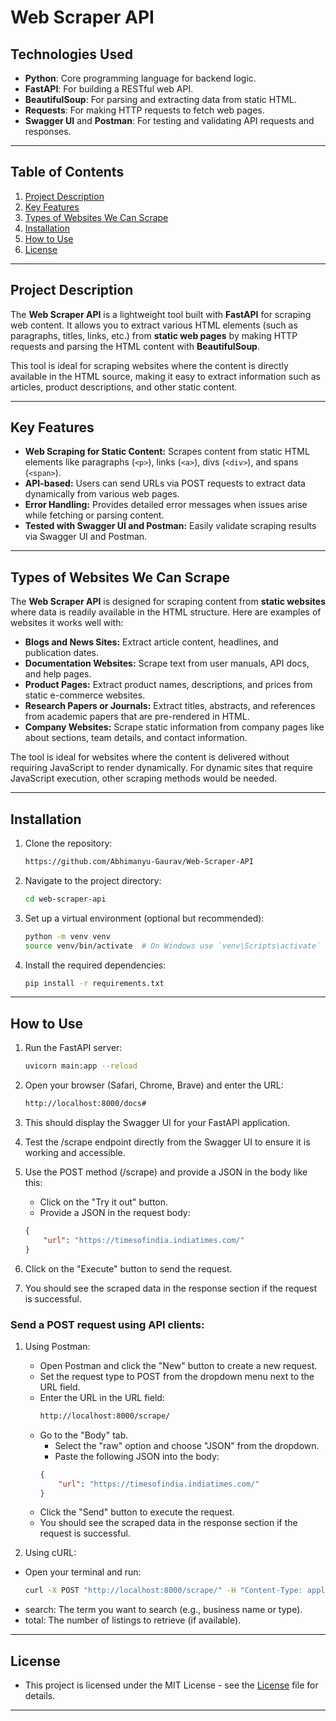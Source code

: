 # Web Scraper API

## Technologies Used
- **Python**: Core programming language for backend logic.
- **FastAPI**: For building a RESTful web API.
- **BeautifulSoup**: For parsing and extracting data from static HTML.
- **Requests**: For making HTTP requests to fetch web pages.
- **Swagger UI** and **Postman**: For testing and validating API requests and responses.

---

## Table of Contents
1. [Project Description](#project-description)
2. [Key Features](#key-features)
3. [Types of Websites We Can Scrape](#types-of-websites-we-can-scrape)
4. [Installation](#installation)
5. [How to Use](#how-to-use)
6. [License](#license)

---

## Project Description

The **Web Scraper API** is a lightweight tool built with **FastAPI** for scraping web content. It allows you to extract various HTML elements (such as paragraphs, titles, links, etc.) from **static web pages** by making HTTP requests and parsing the HTML content with **BeautifulSoup**.

This tool is ideal for scraping websites where the content is directly available in the HTML source, making it easy to extract information such as articles, product descriptions, and other static content.

---

## Key Features
- **Web Scraping for Static Content:** Scrapes content from static HTML elements like paragraphs (`<p>`), links (`<a>`), divs (`<div>`), and spans (`<span>`).
- **API-based:** Users can send URLs via POST requests to extract data dynamically from various web pages.
- **Error Handling:** Provides detailed error messages when issues arise while fetching or parsing content.
- **Tested with Swagger UI and Postman:** Easily validate scraping results via Swagger UI and Postman.

---

## Types of Websites We Can Scrape

The **Web Scraper API** is designed for scraping content from **static websites** where data is readily available in the HTML structure. Here are examples of websites it works well with:

- **Blogs and News Sites:** Extract article content, headlines, and publication dates.
- **Documentation Websites:** Scrape text from user manuals, API docs, and help pages.
- **Product Pages:** Extract product names, descriptions, and prices from static e-commerce websites.
- **Research Papers or Journals:** Extract titles, abstracts, and references from academic papers that are pre-rendered in HTML.
- **Company Websites:** Scrape static information from company pages like about sections, team details, and contact information.

The tool is ideal for websites where the content is delivered without requiring JavaScript to render dynamically. For dynamic sites that require JavaScript execution, other scraping methods would be needed.

---

## Installation

1. Clone the repository:
   ```bash
   https://github.com/Abhimanyu-Gaurav/Web-Scraper-API

2. Navigate to the project directory:
   ```bash
   cd web-scraper-api

3. Set up a virtual environment (optional but recommended):
   ```bash
   python -m venv venv
   source venv/bin/activate  # On Windows use `venv\Scripts\activate`

4. Install the required dependencies:
   ```bash
   pip install -r requirements.txt

---

## How to Use

1. Run the FastAPI server:
   ```bash
   uvicorn main:app --reload


2. Open your browser (Safari, Chrome, Brave) and enter the URL:
   ```bash
   http://localhost:8000/docs#

3. This should display the Swagger UI for your FastAPI application.

4. Test the /scrape endpoint directly from the Swagger UI to ensure it is working and accessible.

5. Use the POST method (/scrape) and provide a JSON in the body like this:
    - Click on the "Try it out" button.
    - Provide a JSON in the request body:
    ```json
    {
        "url": "https://timesofindia.indiatimes.com/"
    }

6. Click on the "Execute" button to send the request.

7. You should see the scraped data in the response section if the request is successful.
   

### Send a POST request using API clients:
1. Using Postman:
    - Open Postman and click the "New" button to create a new request.
    - Set the request type to POST from the dropdown menu next to the URL field.
    - Enter the URL in the URL field:
      ```bash
      http://localhost:8000/scrape/

    -  Go to the "Body" tab.
        - Select the "raw" option and choose "JSON" from the dropdown.
        - Paste the following JSON into the body:
        ```json
        {
            "url": "https://timesofindia.indiatimes.com/"
        }

    - Click the "Send" button to execute the request.
    - You should see the scraped data in the response section if the request is successful. 

2. Using cURL:
- Open your terminal and run:
    ```bash
    curl -X POST "http://localhost:8000/scrape/" -H "Content-Type: application/json" -d '{"url": "https://timesofindia.indiatimes.com/"}'
    
- search: The term you want to search (e.g., business name or type).
- total: The number of listings to retrieve (if available).

---    

## License

- This project is licensed under the MIT License - see the [License](License) file for details.

---